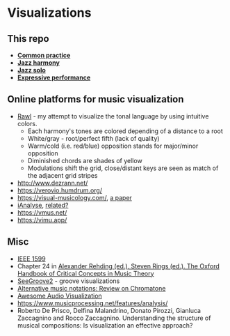 Visualizations
===

This repo
---
- [**Common practice**](classical_visualizations.md)
- [**Jazz harmony**](jazz_harmony_visualizations.md)
- [**Jazz solo**](jazz_solo_visualizations.md)
- [**Expressive performance**](https://github.com/vpavlenko/study-music/blob/main/parts/research.md#expressive-performance)

Online platforms for music visualization
---

- [Rawl](https://rawl.vercel.app/) - my attempt to visualize the tonal language by using intuitive colors. 
  - Each harmony's tones are colored depending of a distance to a root
  - White/gray - root/perfect fifth (lack of quality)
  - Warm/cold (i.e. red/blue) opposition stands for major/minor opposition
  - Diminished chords are shades of yellow
  - Modulations shift the grid, close/distant keys are seen as match of the adjacent grid stripes
- http://www.dezrann.net/
- https://verovio.humdrum.org/
- https://visual-musicology.com/, [a paper](https://onlinelibrary.wiley.com/doi/full/10.1111/cgf.14540)
- [iAnalyse](https://www.youtube.com/watch?v=pPj1otRe2r8&list=PL90708293B6AACA01), [related?](https://www.youtube.com/watch?v=xHxkUyhY3TQ&list=PLfX9CXl_hg7VD1Z4jP_3XZTXtiKVdFl4i)
- https://vmus.net/
- https://vimu.app/



Misc
---

- [IEEE 1599](https://t.me/keetezh/715)
- Chapter 24 in [Alexander Rehding (ed.), Steven Rings (ed.). The Oxford Handbook of Critical Concepts in Music Theory](https://academic.oup.com/edited-volume/43665)
- [SeeGroove2](https://t.me/keetezh/739) - groove visualizations
- [Alternative music notations: Review on Chromatone](https://chromatone.center/theory/notes/alternative/)
- [Awesome Audio Visualization](https://github.com/willianjusten/awesome-audio-visualization)
- https://www.musicprocessing.net/features/analysis/
- Roberto De Prisco, Delfina Malandrino, Donato Pirozzi, Gianluca Zaccagnino and Rocco Zaccagnino. Understanding the structure of musical compositions: Is visualization an effective approach?
